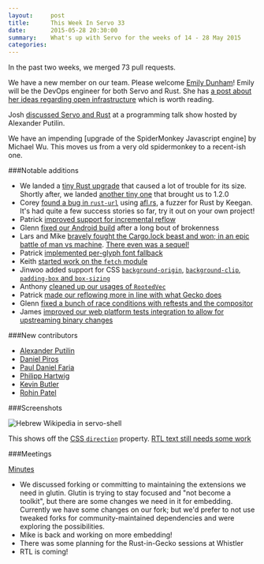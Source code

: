```yaml
---
layout:     post
title:      This Week In Servo 33
date:       2015-05-28 20:30:00
summary:    What's up with Servo for the weeks of 14 - 28 May 2015
categories:
---
```


In the past two weeks, we merged 73 pull requests.


We have a new member on our team. Please welcome [Emily Dunham][edunham]!
Emily will be the DevOps engineer for both Servo and Rust.
She has [a post about her ideas regarding open infrastructure][edunham-ops] which
is worth reading.


Josh [discussed Servo and Rust](https://www.youtube.com/watch?v=87SfA1sw7vY) at a programming talk show hosted by Alexander Putilin.

We have an impending [upgrade of the SpiderMonkey Javascript engine] by Michael Wu. This moves us from a very old spidermonkey to a recent-ish one.

###Notable additions
 - We landed a [tiny Rust upgrade](https://github.com/servo/servo/pull/6151) that caused a lot of trouble for its size. Shortly after, we landed [another tiny one](https://github.com/servo/servo/pull/6155) that brought us to 1.2.0
 - Corey [found a bug in `rust-url`](https://github.com/servo/rust-url/pull/108) using [afl.rs](https://github.com/kmcallister/afl.rs), a fuzzer for Rust by Keegan. It's had quite a few success stories so far, try it out on your own project!
 - Patrick [improved support for incremental reflow](https://github.com/servo/servo/pull/6124)
 - Glenn [fixed our Android build](https://github.com/servo/servo/pull/6109) after a long bout of brokenness
 - Lars and Mike [bravely fought the Cargo.lock beast and won; in an epic battle of man vs machine](https://github.com/servo/servo/pull/6125). [There even was a sequel!](https://github.com/servo/servo/pull/6175)
 - Patrick [implemented per-glyph font fallback](https://github.com/servo/servo/pull/5607)
 - Keith [started work on the `fetch` module](https://github.com/servo/servo/pull/6129)
 - Jinwoo added support for CSS [`background-origin`](https://github.com/servo/servo/pull/6046), [`background-clip`](https://github.com/servo/servo/pull/6067), [`padding-box` and `box-sizing`](https://github.com/servo/servo/pull/6033)
 - Anthony [cleaned up our usages of `RootedVec`](https://github.com/servo/servo/pull/6140)
 - Patrick [made our reflowing more in line with what Gecko does](https://github.com/servo/servo/pull/6028)
 - Glenn [fixed a bunch of race conditions with reftests and the compositor](https://github.com/servo/servo/pull/6031)
 - James [improved our web platform tests integration to allow for upstreaming binary changes](https://github.com/servo/servo/pull/6036)

###New contributors

 - [Alexander Putilin](https://github.com/eleweek)
 - [Daniel Piros](https://github.com/WriterOfAlicrow)
 - [Paul Daniel Faria](https://github.com/Nashenas88)
 - [Philipp Hartwig](https://github.com/AopicieR)
 - [Kevin Butler](https://github.com/Ryman)
 - [Rohin Patel](https://github.com/r0e)

###Screenshots

![Hebrew Wikipedia in servo-shell](https://pbs.twimg.com/media/CFZBfsEUkAE1f5T.png:large)

This shows off the [CSS `direction`](https://github.com/servo/servo/pull/6138) property. [RTL text still needs some work](https://twitter.com/mbrubeck/status/600739613511028736)

###Meetings

[Minutes](https://github.com/servo/servo/wiki/Meeting-2015-05-18)

 - We discussed forking or committing to maintaining the extensions we need in glutin. Glutin is trying to stay focused and "not become a toolkit", but there are some changes we need in it for embedding. Currently we have some changes on our fork; but we'd prefer to not use tweaked forks for community-maintained dependencies and were exploring the possibilities.
 - Mike is back and working on more embedding!
 - There was some planning for the Rust-in-Gecko sessions at Whistler
 - RTL is coming!

[edunham]: http://edunham.net
[edunham-ops]: http://edunham.net/2015/05/20/open_infrastructure.html